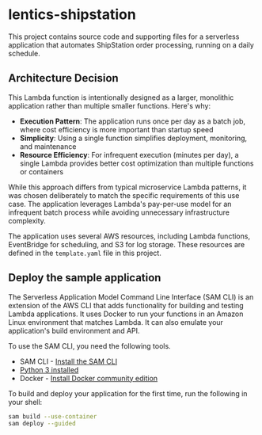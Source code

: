 # lentics-shipstation

This project contains source code and supporting files for a serverless application that automates ShipStation order processing, running on a daily schedule.

## Architecture Decision

This Lambda function is intentionally designed as a larger, monolithic application rather than multiple smaller functions. Here's why:

- **Execution Pattern**: The application runs once per day as a batch job, where cost efficiency is more important than startup speed
- **Simplicity**: Using a single function simplifies deployment, monitoring, and maintenance
- **Resource Efficiency**: For infrequent execution (minutes per day), a single Lambda provides better cost optimization than multiple functions or containers

While this approach differs from typical microservice Lambda patterns, it was chosen deliberately to match the specific requirements of this use case. The application leverages Lambda's pay-per-use model for an infrequent batch process while avoiding unnecessary infrastructure complexity.

The application uses several AWS resources, including Lambda functions, EventBridge for scheduling, and S3 for log storage. These resources are defined in the `template.yaml` file in this project.

## Deploy the sample application

The Serverless Application Model Command Line Interface (SAM CLI) is an extension of the AWS CLI that adds functionality for building and testing Lambda applications. It uses Docker to run your functions in an Amazon Linux environment that matches Lambda. It can also emulate your application's build environment and API.

To use the SAM CLI, you need the following tools.

* SAM CLI - [Install the SAM CLI](https://docs.aws.amazon.com/serverless-application-model/latest/developerguide/serverless-sam-cli-install.html)
* [Python 3 installed](https://www.python.org/downloads/)
* Docker - [Install Docker community edition](https://hub.docker.com/search/?type=edition&offering=community)

To build and deploy your application for the first time, run the following in your shell:

```bash
sam build --use-container
sam deploy --guided
```
```